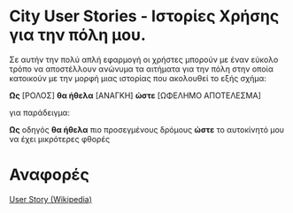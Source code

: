 # City User Stories - Ιστορίες Χρήσης για την πόλη μου.

Σε αυτήν την πολύ απλή εφαρμογή οι χρήστες μπορούν με έναν εύκολο τρόπο να αποστέλλουν ανώνυμα τα αιτήματα για την πόλη στην οποία κατοικούν με την μορφή μιας ιστορίας που ακολουθεί το εξής σχήμα:

__Ως__ [ΡΟΛΟΣ]
__θα ήθελα__ [ΑΝΑΓΚΗ]
__ώστε__ [ΩΦΕΛΗΜΟ ΑΠΟΤΕΛΕΣΜΑ]

για παράδειγμα:

__Ως__ οδηγός
__θα ήθελα__ πιο προσεγμένους δρόμους
__ώστε__ το αυτοκίνητό μου να έχει μικρότερες φθορές

# Αναφορές

[User Story (Wikipedia)](https://en.wikipedia.org/wiki/User_story)
